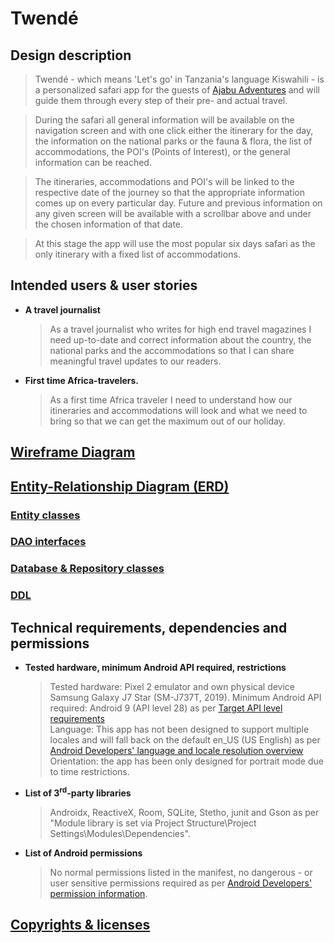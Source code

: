 # Twendé

## Design description

>Twendé - which means 'Let's go' in Tanzania's language Kiswahili - is a personalized safari app
for the guests of [Ajabu Adventures](https://ajabu-adventures.com/) and will guide them through 
every step of their pre- and actual travel.

>During the safari all general information will be available on the navigation screen and with one 
click either the itinerary for the day, the information on the national parks or the fauna & flora, 
the list of accommodations, the POI's (Points of Interest), or the general information can be 
reached.

>The itineraries, accommodations and POI's will be linked to the respective date of the journey so
that the appropriate information comes up on every particular day. Future and previous information 
on any given screen will be available with a scrollbar above and under the chosen information of
that date.

>At this stage the app will use the most popular six days safari as the only itinerary with a fixed 
list of accommodations. 

## Intended users & user stories

   * **A travel journalist**
        >  As a travel journalist who writes for high end travel magazines I need up-to-date and
           correct information about the country, the national parks and the accommodations so that
           I can share meaningful travel updates to our readers.  
        
   * **First time Africa-travelers.**
        > As a first time Africa traveler I need to understand how our itineraries and 
          accommodations will look and what we need to bring so that we can get the maximum 
          out of our holiday.

        
## [Wireframe Diagram](wireframe.md)   
     
## [Entity-Relationship Diagram (ERD)](erd.md)
                                                                                                 
### [Entity classes](https://github.com/jangevaert-design/personalized-safari-app/tree/master/app/src/main/java/edu/cnm/deepdive/personalizedsafariapp/model/entity)
        
### [DAO interfaces](https://github.com/jangevaert-design/personalized-safari-app/tree/master/app/src/main/java/edu/cnm/deepdive/personalizedsafariapp/model/dao)
   
### [Database & Repository classes](https://github.com/jangevaert-design/personalized-safari-app/tree/master/app/src/main/java/edu/cnm/deepdive/personalizedsafariapp/model/service) 

### [DDL](https://github.com/jangevaert-design/personalized-safari-app/tree/master/docs/sql)                                                                                             
                                                                                                 
## Technical requirements, dependencies and permissions

   * **Tested hardware, minimum Android API required, restrictions**
        >Tested hardware: Pixel 2 emulator and own physical device Samsung Galaxy J7 Star
         (SM-J737T, 2019).
        >Minimum Android API required: Android 9 (API level 28) as per [Target API level 
         requirements](https://support.google.com/googleplay/android-developer/answer/113469#targetsdk)  
        >Language: This app has not been designed to support multiple locales and will fall back on
         the default en_US (US English) as per [Android Developers' language and locale resolution
         overview](https://developer.android.com/guide/topics/resources/multilingual-support)  
        >Orientation: the app has been only designed for portrait mode due to time restrictions.
                              
   * **List of 3<sup>rd</sup>-party libraries**
        >Androidx, ReactiveX, Room, SQLite, Stetho, junit and Gson as per "Module library is set via 
         Project Structure\Project Settings\Modules\Dependencies".
      
   * **List of Android permissions**
        >No normal permissions listed in the manifest, no dangerous - or user sensitive permissions
         required as per [Android Developers' permission information](https://developer.android.com/guide/topics/permissions/overview). 

## [Copyrights & licenses](https://github.com/jangevaert-design/personalized-safari-app/blob/master/docs/notice.md)
                                                                                         